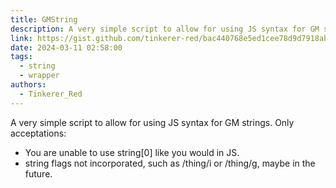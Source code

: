 ```yaml
---
title: GMString
description: A very simple script to allow for using JS syntax for GM strings.
link: https://gist.github.com/tinkerer-red/bac440768e5ed1cee78d9d7918ab3724
date: 2024-03-11 02:58:00
tags:
  - string
  - wrapper
authors:
  - Tinkerer_Red
---
```


A very simple script to allow for using JS syntax for GM strings.
Only acceptations:

- You are unable to use string[0] like you would in JS.
- string flags not incorporated, such as /thing/i or /thing/g, maybe in the future.
